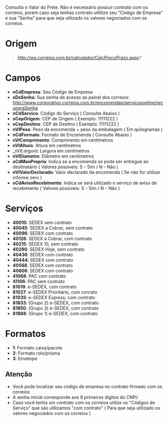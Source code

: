 Consulta o Valor do Frete.
Não é necessário possuir contrato com os correios, porem caso seja tenhas contrato utililize seu "Código de Empresa" e sua "Senha" para que seja utilizado os valores negociados com os correios.

# Origem

> http://ws.correios.com.br/calculador/CalcPrecoPrazo.aspx?

# Campos

* __nCdEmpresa__: Seu Código de Empresa
* __sDsSenha__: Sua senha de acesso ao painel dos correios: http://www.corporativo.correios.com.br/encomendas/servicosonline/recuperaSenha
* __nCdServico__: Código do Serviço ( Consulte Abaixo )
* __sCepOrigem__: CEP de Origem ( Exemplo: 11111222 )
* __sCepDestino__: CEP de Destino ( Exemplo: 11111222 )
* __nVlPeso__: Peso da encomenda + peso da embalagem ( Em quilogramas )
* __nCdFormato__: Formato de Encomenda ( Consulte Abaixo )
* __nVlComprimento__: Comprimento em centímetros
* __nVlAltura__: Altura em centímetros
* __nVlLargura_: Largura em centímetros
* __nVlDiametro__: Diâmetro em centímetros
* __sCdMaoPropria__: Indica se a encomenda só pode ser entregue ao destinatário ( Valores possíveis: S – Sim / N – Não )
* __nVlValorDeclarado__: Valor declarado da encomenda ( Se não for utilizar informe zero )
* __sCdAvisoRecebimento__: Indica se será utilizado o serviço de aviso de recebimento ( Valores possíveis: S – Sim / N – Não )

# Serviços

* __40010__: SEDEX sem contrato               
* __40045__: SEDEX a Cobrar, sem contrato     
* __40096__: SEDEX com contrato               
* __40126__: SEDEX a Cobrar, com contrato     
* __40215__: SEDEX 10, sem contrato           
* __40290__: SEDEX Hoje, sem contrato         
* __40436__: SEDEX com contrato               
* __40444__: SEDEX com contrato               
* __40568__: SEDEX com contrato               
* __40606__: SEDEX com contrato               
* __41068__: PAC com contrato                 
* __41106__: PAC sem contrato                 
* __81019__: e-SEDEX, com contrato            
* __81027__: e-SEDEX Prioritário, com conrato 
* __81035__: e-SEDEX Express, com contrato    
* __81833__: (Grupo 2) e-SEDEX, com contrato  
* __81850__: (Grupo 3) e-SEDEX, com contrato  
* __81868__: (Grupo 1) e-SEDEX, com contrato  

# Formatos

* __1__: Formato caixa/pacote
* __2__: Formato rolo/prisma
* __3__: Envelope

## Atenção

* Você pode localizar seu código de empresa no contrato firmado com os correios
* A senha inicial corresponde aos 8 primeiros dígitos do CNPJ
* Caso você tenha um contrato com os correios utilize os "Códigos de Serviço" que são utilizamos "com contrato" ( Para que seja utilizado os valores negociados com os correios )